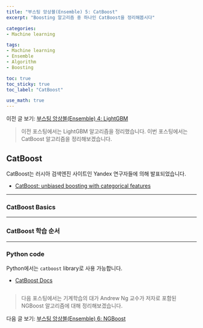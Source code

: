 ```yaml
---
title: "부스팅 앙상블(Ensemble) 5: CatBoost"
excerpt: "Boosting 알고리즘 중 하나인 CatBoost을 정리해봅시다"

categories:
- Machine learning

tags:
- Machine learning
- Ensemble
- Algorithm
- Boosting

toc: true
toc_sticky: true
toc_label: "CatBoost"

use_math: true
---
```


이전 글 보기: [부스팅 앙상블(Ensemble) 4: LightGBM](https://tyami.github.io/machine%20learning/ensemble-6-boosting-LightGBM/)

> 이전 포스팅에서는 LightGBM 알고리즘을 정리했습니다.
> 이번 포스팅에서는 CatBoost 알고리즘을 정리해보겠습니다.
 
## CatBoost
CatBoost는 러시아 검색엔진 사이트인 Yandex 연구자들에 의해 발표되었습니다.
- [CatBoost: unbiased boosting with categorical features](https://arxiv.org/abs/1706.09516)

---

### CatBoost Basics

---

### CatBoost 학습 순서

---

### Python code
Python에서는 `catboost` library로 사용 가능합니다.

- [CatBoost Docs](https://catboost.ai/docs/concepts/about.html)

```python

```

> 다음 포스팅에서는 기계학습의 대가 Andrew Ng 교수가 저자로 포함된 NGBoost 알고리즘에 대해 정리해보겠습니다.

다음 글 보기: [부스팅 앙상블(Ensemble) 6: NGBoost](https://tyami.github.io/machine%20learning/ensemble-8-boosting-NGBoost/)
